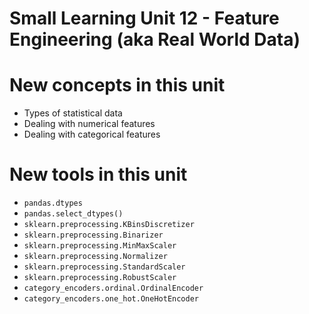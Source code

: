 # Small Learning Unit 12 - Feature Engineering (aka Real World Data)


# New concepts in this unit
* Types of statistical data
* Dealing with numerical features
* Dealing with categorical features

# New tools in this unit
* `pandas.dtypes`
* `pandas.select_dtypes()`
* `sklearn.preprocessing.KBinsDiscretizer`
* `sklearn.preprocessing.Binarizer`
* `sklearn.preprocessing.MinMaxScaler`
* `sklearn.preprocessing.Normalizer`
* `sklearn.preprocessing.StandardScaler`
* `sklearn.preprocessing.RobustScaler`
* `category_encoders.ordinal.OrdinalEncoder`
* `category_encoders.one_hot.OneHotEncoder`
